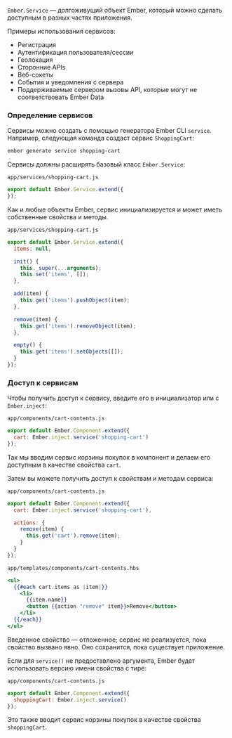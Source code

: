 `Ember.Service` — долгоживущий объект Ember, который можно сделать доступным в разных частях приложения.

Примеры использования сервисов:

* Регистрация
* Аутентификация пользователя/сессии
* Геолокация
* Сторонние APIs
* Веб-сокеты
* События и уведомления с сервера
* Поддерживаемые сервером вызовы API, которые могут не соответствовать Ember Data

### Определение сервисов

Сервисы можно создать с помощью генератора Ember CLI `service`. Например, следующая команда создаст сервис `ShoppingCart`:

```bash
ember generate service shopping-cart
```

Сервисы должны расширять базовый класс `Ember.Service`:

`app/services/shopping-cart.js`
```js
export default Ember.Service.extend({
});
```

Как и любые объекты Ember, сервис инициализируется и может иметь собственные свойства и методы.

`app/services/shopping-cart.js`
```js
export default Ember.Service.extend({
  items: null,

  init() {
    this._super(...arguments);
    this.set('items', []);
  },

  add(item) {
    this.get('items').pushObject(item);
  },

  remove(item) {
    this.get('items').removeObject(item);
  },

  empty() {
    this.get('items').setObjects([]);
  }
});
```

### Доступ к сервисам

Чтобы получить доступ к сервису, введите его в инициализатор или с `Ember.inject`:

`app/components/cart-contents.js`
```js
export default Ember.Component.extend({
  cart: Ember.inject.service('shopping-cart')
});
```

Так мы вводим сервис корзины покупок в компонент и делаем его доступным в качестве свойства `cart`.

Затем вы можете получить доступ к свойствам и методам сервиса:

`app/components/cart-contents.js`
```js
export default Ember.Component.extend({
  cart: Ember.inject.service('shopping-cart'),

  actions: {
    remove(item) {
      this.get('cart').remove(item);
    }
  }
});
```

`app/templates/components/cart-contents.hbs`
```hbs
<ul>
  {{#each cart.items as |item|}}
    <li>
      {{item.name}}
      <button {{action "remove" item}}>Remove</button>
    </li>
  {{/each}}
</ul>
```

Введенное свойство — отложенное; сервис не реализуется, пока свойство вызвано явно. Оно сохранится, пока существует приложение.

Если для `service()` не предоставлено аргумента, Ember будет использовать версию имени свойства с тире:

`app/components/cart-contents.js`
```js
export default Ember.Component.extend({
  shoppingCart: Ember.inject.service()
});
```

Это также вводит сервис корзины покупок в качестве свойства `shoppingCart`.